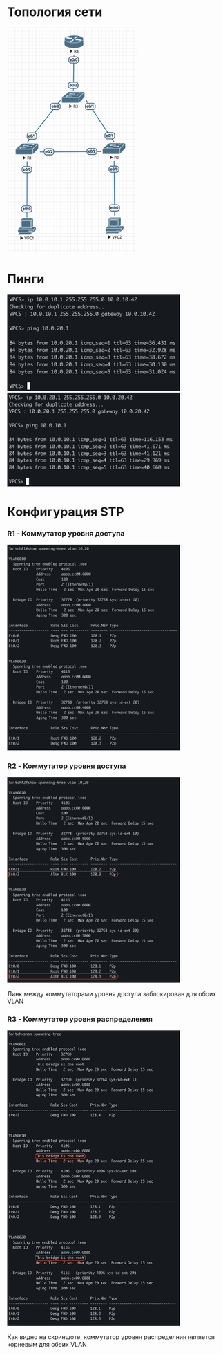 # Топология сети
<img src="images/Topology.png" alt="topology" width="300"/>

# Пинги
<img src="images/VPC1.png" alt="vpc1" width="400"/> <img src="images/VPC2.png" alt="vpc2" width="400"/>

# Конфигурация STP
### R1 - Коммутатор уровня доступа
<img src="images/SwitchAccess1.png" alt="sa1" width="400"/>

### R2 - Коммутатор уровня доступа
<img src="images/SwitchAccess2.png" alt="sa2" width="400"/>

Линк между коммутаторами уровня доступа заблокирован для обоих VLAN

### R3 - Коммутатор уровня распределения
<img src="images/SwitchDistribution.png" alt="sd" width="400"/>

Как видно на скриншоте, коммутатор уровня распределния является корневым для обеих VLAN